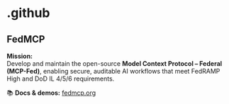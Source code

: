 # .github
## FedMCP

**Mission:**  
Develop and maintain the open-source **Model Context Protocol – Federal (MCP-Fed)**, enabling secure, auditable AI workflows that meet FedRAMP High and DoD IL 4/5/6 requirements.

📚 **Docs & demos:** [fedmcp.org](https://fedmcp.org)
